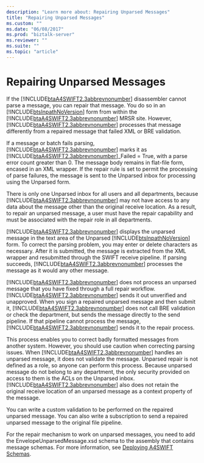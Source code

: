 ```yaml
---
description: "Learn more about: Repairing Unparsed Messages"
title: "Repairing Unparsed Messages"
ms.custom: ""
ms.date: "06/08/2017"
ms.prod: "biztalk-server"
ms.reviewer: ""
ms.suite: ""
ms.topic: "article"
---
```

# Repairing Unparsed Messages
If the [!INCLUDE[btaA4SWIFT2.3abbrevnonumber](../../includes/btaa4swift2-3abbrevnonumber-md.md)] disassembler cannot parse a message, you can repair that message. You do so in an [!INCLUDE[btsInpathNoVersion](../../includes/btsinpathnoversion-md.md)] form from within the [!INCLUDE[btaA4SWIFT2.3abbrevnonumber](../../includes/btaa4swift2-3abbrevnonumber-md.md)] MRSR site. However, [!INCLUDE[btaA4SWIFT2.3abbrevnonumber](../../includes/btaa4swift2-3abbrevnonumber-md.md)] processes that message differently from a repaired message that failed XML or BRE validation.  
  
 If a message or batch fails parsing, [!INCLUDE[btaA4SWIFT2.3abbrevnonumber](../../includes/btaa4swift2-3abbrevnonumber-md.md)] marks it as [!INCLUDE[btaA4SWIFT2.3abbrevnonumber](../../includes/btaa4swift2-3abbrevnonumber-md.md)]_Failed = True, with a parse error count greater than 0. The message body remains in flat-file form, encased in an XML wrapper. If the repair rule is set to permit the processing of parse failures, the message is sent to the Unparsed inbox for processing using the Unparsed form.  
  
 There is only one Unparsed inbox for all users and all departments, because [!INCLUDE[btaA4SWIFT2.3abbrevnonumber](../../includes/btaa4swift2-3abbrevnonumber-md.md)] may not have access to any data about the message other than the original receive location. As a result, to repair an unparsed message, a user must have the repair capability and must be associated with the repair role in all departments.  
  
 [!INCLUDE[btaA4SWIFT2.3abbrevnonumber](../../includes/btaa4swift2-3abbrevnonumber-md.md)] displays the unparsed message in the text area of the Unparsed [!INCLUDE[btsInpathNoVersion](../../includes/btsinpathnoversion-md.md)] form. To correct the parsing problem, you may enter or delete characters as necessary. After it is submitted, the message is extracted from the XML wrapper and resubmitted through the SWIFT receive pipeline. If parsing succeeds, [!INCLUDE[btaA4SWIFT2.3abbrevnonumber](../../includes/btaa4swift2-3abbrevnonumber-md.md)] processes the message as it would any other message.  
  
 [!INCLUDE[btaA4SWIFT2.3abbrevnonumber](../../includes/btaa4swift2-3abbrevnonumber-md.md)] does not process an unparsed message that you have fixed through a full repair workflow. [!INCLUDE[btaA4SWIFT2.3abbrevnonumber](../../includes/btaa4swift2-3abbrevnonumber-md.md)] sends it out unverified and unapproved. When you sign a repaired unparsed message and then submit it, [!INCLUDE[btaA4SWIFT2.3abbrevnonumber](../../includes/btaa4swift2-3abbrevnonumber-md.md)] does not call BRE validation or check the department, but sends the message directly to the send pipeline. If that pipeline cannot process the message, [!INCLUDE[btaA4SWIFT2.3abbrevnonumber](../../includes/btaa4swift2-3abbrevnonumber-md.md)] sends it to the repair process.  
  
 This process enables you to correct badly formatted messages from another system. However, you should use caution when correcting parsing issues. When [!INCLUDE[btaA4SWIFT2.3abbrevnonumber](../../includes/btaa4swift2-3abbrevnonumber-md.md)] handles an unparsed message, it does not validate the message. Unparsed repair is not defined as a role, so anyone can perform this process. Because unparsed message do not belong to any department, the only security provided on access to them is the ACLs on the Unparsed inbox. [!INCLUDE[btaA4SWIFT2.3abbrevnonumber](../../includes/btaa4swift2-3abbrevnonumber-md.md)] also does not retain the original receive location of an unparsed message as a context property of the message.  
  
 You can write a custom validation to be performed on the repaired unparsed message. You can also write a subscription to send a repaired unparsed message to the original file pipeline.  
  
 For the repair mechanism to work on unparsed messages, you need to add the EnvelopeUnparsedMessage.xsd schema to the assembly that contains message schemas. For more information, see [Deploying A4SWIFT Schemas](../../adapters-and-accelerators/accelerator-swift/deploying-a4swift-schemas.md).
